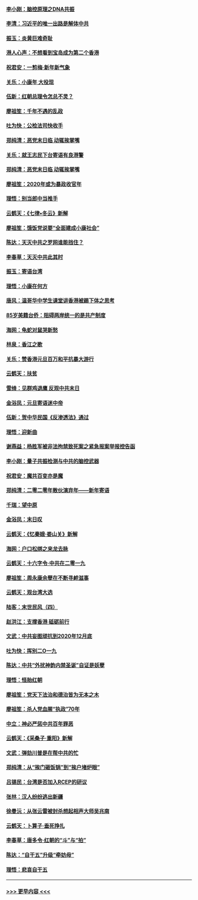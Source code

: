 #### [李小刚：脑控原理之DNA共振](../pages/nsc993/n11780962.md?t=01101444) 
#### [李清：习近平的唯一出路是解体中共](../pages/nsc993/n11780866.md?t=01101444) 
#### [振玉：炎黄巨难奇耻](../pages/nsc993/n11779632.md?t=01101444) 
#### [港人心声：不想看到宝岛成为第二个香港](../pages/nsc993/n11778817.md?t=01101444) 
#### [祝君安：一剪梅‧新年新气象](../pages/nsc993/n11776340.md?t=01101444) 
#### [关乐：小康年 大役现](../pages/nsc993/n11774213.md?t=01101444) 
#### [伍新：红朝总理令怎总不灵？](../pages/nsc993/n11770813.md?t=01101444) 
#### [廖祖笙：千年不遇的乱政](../pages/nsc993/n11770373.md?t=01101444) 
#### [吐为快：公检法司快收手](../pages/nsc993/n11770359.md?t=01101444) 
#### [郑纯清：恶党末日临 动辄挨掌嘴](../pages/nsc993/n11769912.md?t=01101444) 
#### [关乐：就王志民下台寄语有良港警](../pages/nsc993/n11769903.md?t=01101444) 
#### [郑纯清：恶党末日临 动辄挨掌嘴](../pages/nsc993/n11769356.md?t=01101444) 
#### [廖祖笙：2020年或为暴政收官年](../pages/nsc993/n11768216.md?t=01101444) 
#### [理悟：别当郎中当推手](../pages/nsc993/n11768243.md?t=01101444) 
#### [云鹤天：《七律▪冬云》新解](../pages/nsc993/n11768204.md?t=01101444) 
#### [廖祖笙：饿饭党说要“全面建成小康社会”](../pages/nsc993/n11767482.md?t=01101444) 
#### [陈达：天灭中共之罗网谁能挡住？](../pages/nsc993/n11767465.md?t=01101444) 
#### [李春草：天灭中共此其时](../pages/nsc993/n11767452.md?t=01101444) 
#### [振玉：寄语台湾](../pages/nsc993/n11767432.md?t=01101444) 
#### [理悟：小康在何方](../pages/nsc993/n11767394.md?t=01101444) 
#### [唐风：温哥华中学生课堂讲香港被踢下体之思考](../pages/nsc993/n11766848.md?t=01101444) 
#### [85岁美籍台侨：阻碍两岸统一的是共产制度](../pages/nsc993/n11765043.md?t=01101444) 
#### [海网：龟蛇对鼠哭新愁](../pages/nsc993/n11764895.md?t=01101444) 
#### [林泉：香江之歌](../pages/nsc993/n11764415.md?t=01101444) 
#### [关乐：赞香港元旦百万和平抗暴大游行](../pages/nsc993/n11764382.md?t=01101444) 
#### [云鹤天：扶贫](../pages/nsc993/n11764245.md?t=01101444) 
#### [雪绮：见群鸡退鹰  反观中共末日](../pages/nsc993/n11762112.md?t=01101444) 
#### [金浴凤：元旦寄语迷中帝](../pages/nsc993/n11761788.md?t=01101444) 
#### [伍新：贺中华民国《反渗透法》通过](../pages/nsc993/n11761994.md?t=01101444) 
#### [理悟：迎新曲](../pages/nsc993/n11761152.md?t=01101444) 
#### [谢燕益：杨胜军被非法拘禁致死案之紧急报案举报控告函](../pages/nsc993/n11756134.md?t=01101444) 
#### [李小刚：量子共振检测与中共的脑控武器](../pages/nsc993/n11754518.md?t=01101444) 
#### [祝君安：魔共百变亦是魔](../pages/nsc993/n11754469.md?t=01101444) 
#### [郑纯清：二零二零年散伙演弃年——新年寄语](../pages/nsc993/n11754195.md?t=01101444) 
#### [千瑞：望中原](../pages/nsc993/n11754159.md?t=01101444) 
#### [金浴凤：末日叹](../pages/nsc993/n11752359.md?t=01101444) 
#### [云鹤天：《忆秦娥‧娄山关》新解](../pages/nsc993/n11752348.md?t=01101444) 
#### [海网：户口松绑之来龙去脉](../pages/nsc993/n11752328.md?t=01101444) 
#### [云鹤天：十六字令‧中共在二零一九](../pages/nsc993/n11752305.md?t=01101444) 
#### [廖祖笙：周永康余孽在不断寻衅滋事](../pages/nsc993/n11751013.md?t=01101444) 
#### [云鹤天：观台湾大选](../pages/nsc993/n11751007.md?t=01101444) 
#### [陆客：末世民风（四）](../pages/nsc993/n11749203.md?t=01101444) 
#### [赵洪江：支撑香港 砥砺前行](../pages/nsc993/n11748482.md?t=01101444) 
#### [文武：中共妄图顽抗到2020年12月底](../pages/nsc993/n11748446.md?t=01101444) 
#### [吐为快：挥别二O一九](../pages/nsc993/n11748411.md?t=01101444) 
#### [陈达：中共“外扰神韵内禁圣诞”自证是妖孽](../pages/nsc993/n11748226.md?t=01101444) 
#### [理悟：怪胎红朝](../pages/nsc993/n11748206.md?t=01101444) 
#### [廖祖笙：党天下法治和德治皆为无本之木](../pages/nsc993/n11748135.md?t=01101444) 
#### [廖祖笙：杀人党血腥“执政”70年](../pages/nsc993/n11745144.md?t=01101444) 
#### [中立：神必严惩中共百年罪恶](../pages/nsc993/n11744970.md?t=01101444) 
#### [云鹤天：《采桑子‧重阳》新解](../pages/nsc993/n11744948.md?t=01101444) 
#### [文武：弹劾川普是在帮中共的忙](../pages/nsc993/n11744758.md?t=01101444) 
#### [郑纯清：从“挨门砸饭锅”到“挨户堵炉眼”](../pages/nsc993/n11744745.md?t=01101444) 
#### [吕锡民：台湾是否加入RCEP的研议](../pages/nsc993/n11744701.md?t=01101444) 
#### [张林：汉人纷纷逃出新疆](../pages/nsc993/n11743530.md?t=01101444) 
#### [徐曼沅：从张云雷被封杀想起相声大师吴兆南](../pages/nsc993/n11741816.md?t=01101444) 
#### [云鹤天：卜算子‧垂死挣扎](../pages/nsc993/n11739956.md?t=01101444) 
#### [李春草：唐多令‧红朝的“斗”与“拍”](../pages/nsc993/n11739830.md?t=01101444) 
#### [陈达：“自干五”升级“牵妨母”](../pages/nsc993/n11739724.md?t=01101444) 
#### [理悟：悲哀自干五](../pages/nsc993/n11739547.md?t=01101444) 

----
#### [ >>> 更早内容 <<< ](../indexes/nsc993-earlier.md)
